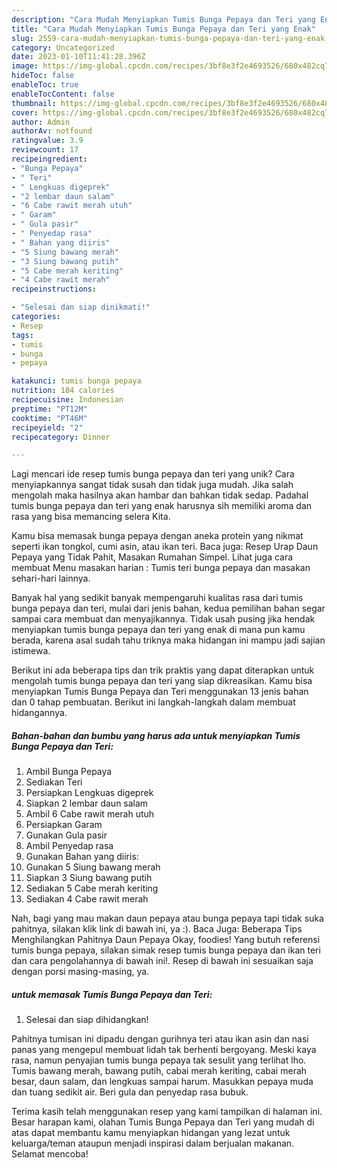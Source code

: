 ```yaml
---
description: "Cara Mudah Menyiapkan Tumis Bunga Pepaya dan Teri yang Enak"
title: "Cara Mudah Menyiapkan Tumis Bunga Pepaya dan Teri yang Enak"
slug: 2559-cara-mudah-menyiapkan-tumis-bunga-pepaya-dan-teri-yang-enak
category: Uncategorized
date: 2023-01-10T11:41:28.396Z
image: https://img-global.cpcdn.com/recipes/3bf8e3f2e4693526/680x482cq70/tumis-bunga-pepaya-dan-teri-foto-resep-utama.jpg
hideToc: false
enableToc: true
enableTocContent: false
thumbnail: https://img-global.cpcdn.com/recipes/3bf8e3f2e4693526/680x482cq70/tumis-bunga-pepaya-dan-teri-foto-resep-utama.jpg
cover: https://img-global.cpcdn.com/recipes/3bf8e3f2e4693526/680x482cq70/tumis-bunga-pepaya-dan-teri-foto-resep-utama.jpg
author: Admin
authorAv: notfound
ratingvalue: 3.9
reviewcount: 17
recipeingredient:
- "Bunga Pepaya"
- " Teri"
- " Lengkuas digeprek"
- "2 lembar daun salam"
- "6 Cabe rawit merah utuh"
- " Garam"
- " Gula pasir"
- " Penyedap rasa"
- " Bahan yang diiris"
- "5 Siung bawang merah"
- "3 Siung bawang putih"
- "5 Cabe merah keriting"
- "4 Cabe rawit merah"
recipeinstructions:

- "Selesai dan siap dinikmati!"
categories:
- Resep
tags:
- tumis
- bunga
- pepaya

katakunci: tumis bunga pepaya 
nutrition: 184 calories
recipecuisine: Indonesian
preptime: "PT12M"
cooktime: "PT46M"
recipeyield: "2"
recipecategory: Dinner

---
```





Lagi mencari ide resep tumis bunga pepaya dan teri yang unik? Cara menyiapkannya sangat tidak susah dan tidak juga mudah. Jika salah mengolah maka hasilnya akan hambar dan bahkan tidak sedap. Padahal tumis bunga pepaya dan teri yang enak harusnya sih memiliki aroma dan rasa yang bisa memancing selera Kita.





Kamu bisa memasak bunga pepaya dengan aneka protein yang nikmat seperti ikan tongkol, cumi asin, atau ikan teri. Baca juga: Resep Urap Daun Pepaya yang Tidak Pahit, Masakan Rumahan Simpel. Lihat juga cara membuat Menu masakan harian : Tumis teri bunga pepaya dan masakan sehari-hari lainnya.

Banyak hal yang sedikit banyak mempengaruhi kualitas rasa dari tumis bunga pepaya dan teri, mulai dari jenis bahan, kedua pemilihan bahan segar sampai cara membuat dan menyajikannya. Tidak usah pusing jika hendak menyiapkan tumis bunga pepaya dan teri yang enak di mana pun kamu berada, karena asal sudah tahu triknya maka hidangan ini mampu jadi sajian istimewa.






Berikut ini ada beberapa tips dan trik praktis yang dapat diterapkan untuk mengolah tumis bunga pepaya dan teri yang siap dikreasikan. Kamu bisa menyiapkan Tumis Bunga Pepaya dan Teri menggunakan 13 jenis bahan dan 0 tahap pembuatan. Berikut ini langkah-langkah dalam membuat hidangannya.

<!--inarticleads1-->

##### Bahan-bahan dan bumbu yang harus ada untuk menyiapkan Tumis Bunga Pepaya dan Teri:

1. Ambil Bunga Pepaya
1. Sediakan  Teri
1. Persiapkan  Lengkuas digeprek
1. Siapkan 2 lembar daun salam
1. Ambil 6 Cabe rawit merah utuh
1. Persiapkan  Garam
1. Gunakan  Gula pasir
1. Ambil  Penyedap rasa
1. Gunakan  Bahan yang diiris:
1. Gunakan 5 Siung bawang merah
1. Siapkan 3 Siung bawang putih
1. Sediakan 5 Cabe merah keriting
1. Sediakan 4 Cabe rawit merah


Nah, bagi yang mau makan daun pepaya atau bunga pepaya tapi tidak suka pahitnya, silakan klik link di bawah ini, ya :). Baca Juga: Beberapa Tips Menghilangkan Pahitnya Daun Pepaya Okay, foodies! Yang butuh referensi tumis bunga pepaya, silakan simak resep tumis bunga pepaya dan ikan teri dan cara pengolahannya di bawah ini!. Resep di bawah ini sesuaikan saja dengan porsi masing-masing, ya. 

<!--inarticleads2-->

#####  untuk memasak Tumis Bunga Pepaya dan Teri:


1. Selesai dan siap dihidangkan!

Pahitnya tumisan ini dipadu dengan gurihnya teri atau ikan asin dan nasi panas yang mengepul membuat lidah tak berhenti bergoyang. Meski kaya rasa, namun penyajian tumis bunga pepaya tak sesulit yang terlihat lho. Tumis bawang merah, bawang putih, cabai merah keriting, cabai merah besar, daun salam, dan lengkuas sampai harum. Masukkan pepaya muda dan tuang sedikit air. Beri gula dan penyedap rasa bubuk. 

Terima kasih telah menggunakan resep yang kami tampilkan di halaman ini. Besar harapan kami, olahan Tumis Bunga Pepaya dan Teri yang mudah di atas dapat membantu kamu menyiapkan hidangan yang lezat untuk keluarga/teman ataupun menjadi inspirasi dalam berjualan makanan. Selamat mencoba!
